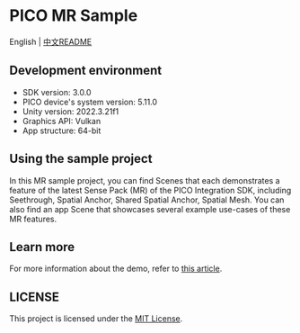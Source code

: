 # PICO MR Sample
English | [中文README](./README.zh_CN.md)

## Development environment

- SDK version: 3.0.0
- PICO device's system version: 5.11.0
- Unity version: 2022.3.21f1
- Graphics API: Vulkan
- App structure: 64-bit

## Using the sample project

In this MR sample project, you can find Scenes that each demonstrates a feature of the latest Sense Pack (MR) of the PICO Integration SDK, including Seethrough, Spatial Anchor, Shared Spatial Anchor, Spatial Mesh. You can also find an app Scene that showcases several example use-cases of these MR features.

## Learn more

For more information about the demo, refer to [this article]().

## LICENSE
This project is licensed under the [MIT License](./License.md).
